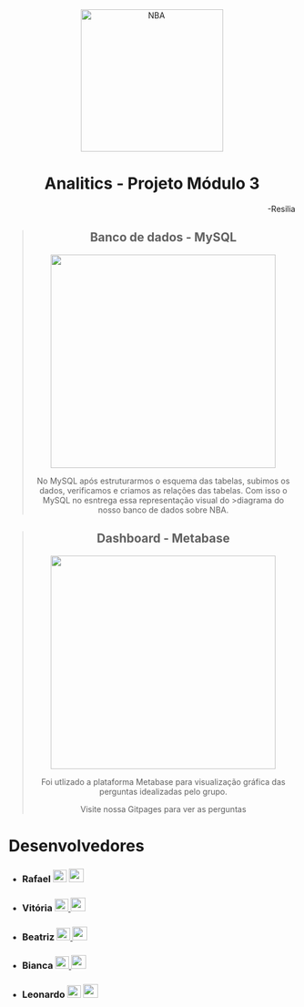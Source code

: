 <div align="center"><img align="center" alt="NBA" src="https://user-images.githubusercontent.com/87882835/138522198-22c9db98-6510-466a-a9c5-07c1f46545ce.png"  height="250px" ></div>


<div align="center">
  
# Analitics - Projeto Módulo 3

</div>
<div align="right">-Resilia</div>


<div align="center">

##
  
> ## Banco de dados - MySQL  
> 
><img src="https://user-images.githubusercontent.com/87882835/139138031-9699f217-2b29-4c2d-aaf1-4240f60d7204.jpg" height="375px" width="395px">
><p>No MySQL após estruturarmos o esquema das tabelas, subimos os dados, verificamos e criamos as relações das tabelas. Com isso o MySQL no esntrega essa representação visual do >diagrama do nosso banco de dados sobre NBA.</p>
></div>
##

<div align="center">
  
##

> ## Dashboard - Metabase
>
><img src="https://user-images.githubusercontent.com/87882835/139140227-0f0ae09d-bc75-480b-9625-d8da3beb1fef.jpg" height="375px" width="395px">
><p>Foi utlizado a plataforma Metabase para visualização gráfica das perguntas idealizadas pelo grupo.</p>
><p>Visite nossa Gitpages para ver as perguntas</p>
></div>
##
# Desenvolvedores

* ### Rafael <a href="https://www.linkedin.com/in/rafaelsfsoares/" target="_blank"><img src="https://user-images.githubusercontent.com/87882835/138565094-66ce9be2-2596-48ff-9a35-d03f166aa661.png" height="22px" width="24px" ></a> <a href="https://github.com/RafaelSFsoares" target="_blank"><img src="https://user-images.githubusercontent.com/87882835/138565599-5d29175b-ca1d-4dc8-88b5-bb7a1fc21b29.png" height="24px" width="26px" > </a>
 
* ### Vitória <a href="https://www.linkedin.com/in/vit%C3%B3ria-bernardino-757504184/" target="_blank"><img src="https://user-images.githubusercontent.com/87882835/138565094-66ce9be2-2596-48ff-9a35-d03f166aa661.png" height="22px" width="24px" > </a> <a href="https://github.com/vitorianb" target="_blank"><img src="https://user-images.githubusercontent.com/87882835/138565599-5d29175b-ca1d-4dc8-88b5-bb7a1fc21b29.png" height="24px" width="26px" > </a>
 
* ### Beatriz <a href="https://www.linkedin.com/in/beatriz-medeiros-costa-15572014b/" target="_blank"><img src="https://user-images.githubusercontent.com/87882835/138565094-66ce9be2-2596-48ff-9a35-d03f166aa661.png" height="22px" width="24px" > </a> <a href="https://github.com/beatrizmdc" target="_blank"><img src="https://user-images.githubusercontent.com/87882835/138565599-5d29175b-ca1d-4dc8-88b5-bb7a1fc21b29.png" height="24px" width="26px" > </a>
 
* ### Bianca <a href="https://www.linkedin.com/in/bianca-padilha-070772174/" target="_blank"><img src="https://user-images.githubusercontent.com/87882835/138565094-66ce9be2-2596-48ff-9a35-d03f166aa661.png" height="22px" width="24px" > </a> <a href="https://github.com/Padilha27" target="_blank"><img src="https://user-images.githubusercontent.com/87882835/138565599-5d29175b-ca1d-4dc8-88b5-bb7a1fc21b29.png" height="24px" width="26px" > </a>

* ### Leonardo <a href="https://www.linkedin.com/in/leoosilva/" target="_blank"><img src="https://user-images.githubusercontent.com/87882835/138565094-66ce9be2-2596-48ff-9a35-d03f166aa661.png" height="22px" width="24px" ></a> <a href="https://github.com/Silva-Leo" target="_blank"><img src="https://user-images.githubusercontent.com/87882835/138565599-5d29175b-ca1d-4dc8-88b5-bb7a1fc21b29.png" height="24px" width="26px" > </a>


